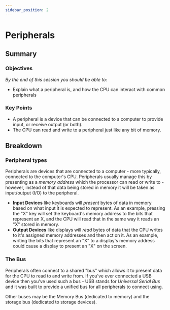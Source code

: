 ```yaml
---
sidebar_position: 2
---
```


# Peripherals

## Summary

### Objectives

*By the end of this session you should be able to:*

* Explain what a peripheral is, and how the CPU can interact with common peripherals

### Key Points

* A peripheral is a device that can be connected to a computer to provide input, or receive output (or both).
* The CPU can read and write to a peripheral just like any bit of memory.

## Breakdown

### Peripheral types

Peripherals are devices that are connected to a computer - more typically, connected to the computer's CPU. Peripherals usually manage this by presenting as a *memory address* which the processor can read or write to - however, instead of that data being stored in memory it will be taken as input/output (I/O) to the peripheral.

* **Input Devices** like keyboards will *present* bytes of data in memory based on what input it is expected to represent. As an example, pressing the "X" key will set the keyboard's memory address to the bits that represent an X, and the CPU will read that in the same way it reads an "X" stored in memory.
* **Output Devices** like displays will *read* bytes of data that the CPU writes to it's assigned memory addresses and then act on it. As an example, writing the bits that represent an "X" to a display's memory address could cause a display to present an "X" on the screen.

### The Bus

Peripherals often connect to a shared "bus" which allows it to present data for the CPU to read to and write from. If you've ever connected a USB device then you've used such a bus - USB stands for *Universal Serial Bus* and it was built to provide a unified bus for all peripherals to connect using.

Other buses may be the Memory Bus (dedicated to memory) and the storage bus (dedicated to storage devices).
